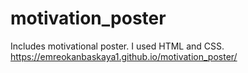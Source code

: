 # motivation_poster

Includes motivational poster. I used HTML and CSS.
https://emreokanbaskaya1.github.io/motivation_poster/
